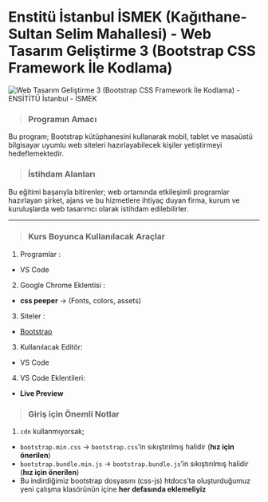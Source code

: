 
# Enstitü İstanbul İSMEK (Kağıthane-Sultan Selim Mahallesi) - Web Tasarım Geliştirme 3 (Bootstrap CSS Framework İle Kodlama)

![Web Tasarım Geliştirme 3 (Bootstrap CSS Framework İle Kodlama) - ENSİTİTÜ İstanbul - İSMEK](https://getbootstrap.com/docs/5.2/assets/brand/bootstrap-logo-shadow.png)

> ### Programın Amacı
Bu program; Bootstrap kütüphanesini kullanarak mobil, tablet ve masaüstü bilgisayar uyumlu web siteleri hazırlayabilecek kişiler yetiştirmeyi hedeflemektedir. <br>

> ### İstihdam Alanları
Bu eğitimi başarıyla bitirenler; web ortamında etkileşimli programlar hazırlayan şirket, ajans ve bu hizmetlere ihtiyaç duyan firma, kurum ve kuruluşlarda web tasarımcı olarak istihdam edilebilirler.

---

> ### Kurs Boyunca Kullanılacak Araçlar
 
1. Programlar :
- VS Code

2. Google Chrome Eklentisi :
- **css peeper** → (Fonts, colors, assets)

3. Siteler :
- [Bootstrap](https://getbootstrap.com/)

3. Kullanılacak Editör:
- VS Code

4. VS Code Eklentileri:
- **Live Preview**

> ### Giriş için Önemli Notlar

1. `cdn` kullanmıyorsak;

- `bootstrap.min.css` → `bootstrap.css`’in sıkıştırılmış halidir (**hız için önerilen**)
- `bootstrap.bundle.min.js` → `bootstrap.bundle.js`’in sıkıştırılmış halidir (**hız için önerilen**)
- Bu indirdiğimiz bootstrap dosyasını (css-js) htdocs’ta oluşturduğumuz yeni çalışma klasörünün içine **her defasında eklemeliyiz**
